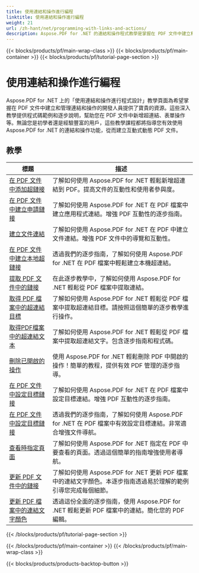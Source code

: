 ```yaml
---
title: 使用連結和操作進行編程
linktitle: 使用連結和操作進行編程
weight: 21
url: /zh-hant/net/programming-with-links-and-actions/
description: Aspose.PDF for .NET 的連結和操作程式教學是掌握在 PDF 文件中建立和管理互動式連結的綜合資源。
---
```


{{< blocks/products/pf/main-wrap-class >}}
{{< blocks/products/pf/main-container >}}
{{< blocks/products/pf/tutorial-page-section >}}

# 使用連結和操作進行編程

Aspose.PDF for .NET 上的「使用連結和操作進行程式設計」教學頁面為希望掌握在 PDF 文件中建立和管理連結和操作的開發人員提供了寶貴的資源。這些深入教學提供程式碼範例和逐步說明，幫助您在 PDF 文件中新增超連結、表單操作等。無論您是初學者還是經驗豐富的用戶，這些教學課程都將指導您有效使用 Aspose.PDF for .NET 的連結和操作功能，從而建立互動式動態 PDF 文件。

## 教學
| 標題 | 描述 |
| --- | --- | 
| [在 PDF 文件中添加超鏈接](./add-hyperlink/) | 了解如何使用 Aspose.PDF for .NET 輕鬆新增超連結到 PDF。提高文件的互動性和使用者參與度。 |  
| [在 PDF 文件中建立申請鏈接](./create-application-link/) | 了解如何使用 Aspose.PDF for .NET 在 PDF 檔案中建立應用程式連結。增強 PDF 互動性的逐步指南。 |  
| [建立文件連結](./create-document-link/) | 了解如何使用 Aspose.PDF for .NET 在 PDF 中建立文件連結。增強 PDF 文件中的導覽和互動性。 |  
| [在 PDF 文件中建立本地超鏈接](./create-local-hyperlink/) | 透過我們的逐步指南，了解如何使用 Aspose.PDF for .NET 在 PDF 檔案中輕鬆建立本機超連結。 |  
| [提取 PDF 文件中的鏈接](./extract-links/) | 在此逐步教學中，了解如何使用 Aspose.PDF for .NET 輕鬆從 PDF 檔案中提取連結。 |  
| [取得 PDF 檔案中的超連結目標](./get-hyperlink-destinations/) | 了解如何使用 Aspose.PDF for .NET 輕鬆從 PDF 檔案中提取超連結目標。請按照這個簡單的逐步教學進行操作。 |  
| [取得PDF檔案中的超連結文本](./get-hyperlink-text/) | 了解如何使用 Aspose.PDF for .NET 輕鬆從 PDF 檔案中提取超連結文字。包含逐步指南和程式碼。 |  
| [刪除已開啟的操作](./remove-open-action/) | 使用 Aspose.PDF for .NET 輕鬆刪除 PDF 中開啟的操作！簡單的教程，提供有效 PDF 管理的逐步指導。 |  
| [在 PDF 文件中設定目標鏈接](./set-destination-link/) | 了解如何使用 Aspose.PDF for .NET 在 PDF 檔案中設定目標連結。增強 PDF 互動性的逐步指南。 |  
| [在 PDF 文件中設定目標鏈接](./set-target-link/) | 透過我們的逐步指南，了解如何使用 Aspose.PDF for .NET 在 PDF 檔案中有效設定目標連結。非常適合增強文件導航。 |  
| [查看時指定頁面](./specify-page-when-viewing/) | 了解如何使用 Aspose.PDF for .NET 指定在 PDF 中要查看的頁面。透過這個簡單的指南增強使用者導航。 |  
| [更新 PDF 文件中的鏈接](./update-links/) | 了解如何使用 Aspose.PDF for .NET 更新 PDF 檔案中的連結文字顏色。本逐步指南透過易於理解的範例引導您完成每個細節。 |  
| [更新 PDF 檔案中的連結文字顏色](./update-link-text-color/) | 透過這份全面的逐步指南，使用 Aspose.PDF for .NET 輕鬆更新 PDF 檔案中的連結。簡化您的 PDF 編輯。 |  
{{< /blocks/products/pf/tutorial-page-section >}}

{{< /blocks/products/pf/main-container >}}
{{< /blocks/products/pf/main-wrap-class >}}

{{< blocks/products/products-backtop-button >}}
